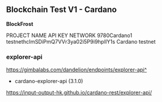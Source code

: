 ## Blockchain Test V1 - Cardano

**BlockFrost**

PROJECT NAME            API KEY                                         NETWORK
9780Cardano1            testnethcImSDiPmQ7VVr3ya02i5P9i9hpIlY1s         Cardano testnet

### explorer-api

https://gimbalabs.com/dandelion/endpoints/explorer-api^


* cardano-explorer-api (3.1.0)

https://input-output-hk.github.io/cardano-rest/explorer-api/

